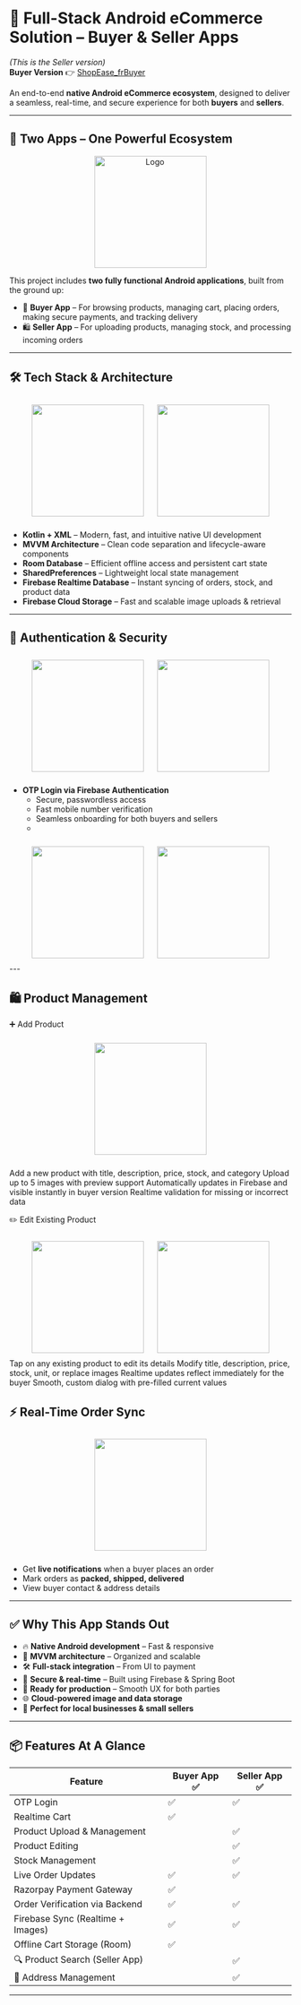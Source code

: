 # 🚀 Full-Stack Android eCommerce Solution – Buyer & Seller Apps  
*(This is the Seller version)*  
**Buyer Version** 👉 [ShopEase_frBuyer](https://github.com/101paul/ShopEase_frBuyer)

An end-to-end **native Android eCommerce ecosystem**, designed to deliver a seamless, real-time, and secure experience for both **buyers** and **sellers**.

---

## 📱 Two Apps – One Powerful Ecosystem

<div align="center">
  <img src="images/AdminShopEase10.png" alt="Logo" width="200" style="display: block; margin: auto;" />
</div>

This project includes **two fully functional Android applications**, built from the ground up:

- 🛒 **Buyer App** – For browsing products, managing cart, placing orders, making secure payments, and tracking delivery  
- 🛍️ **Seller App** – For uploading products, managing stock, and processing incoming orders  

---

## 🛠️ Tech Stack & Architecture

<div align="center">
  <img src="images/adminShopEase1.png" width="200" style="display: inline-block; margin:10px;"/>
  <img src="images/AdminShopEase2.png" width="200" style="display: inline-block; margin:10px;"/>
</div>

- **Kotlin + XML** – Modern, fast, and intuitive native UI development  
- **MVVM Architecture** – Clean code separation and lifecycle-aware components  
- **Room Database** – Efficient offline access and persistent cart state  
- **SharedPreferences** – Lightweight local state management  
- **Firebase Realtime Database** – Instant syncing of orders, stock, and product data  
- **Firebase Cloud Storage** – Fast and scalable image uploads & retrieval  

---

## 🔐 Authentication & Security

<div align="center">
  <img src="images/login.png" width="200" style="display: inline-block; margin:10px;"/>
  <img src="images/login2.png" width="200" style="display: inline-block; margin:10px;"/>
</div>

- **OTP Login via Firebase Authentication**
  - Secure, passwordless access  
  - Fast mobile number verification  
  - Seamless onboarding for both buyers and sellers
  - 
<div align="center">
  <img src="images/otpsending.png" width="200" style="display: inline-block; margin:10px;"/>
  <img src="images/otpverification.png" width="200" style="display: inlineblock;margin:10px;"/>
</div>
---

## 🛍️ Product Management

➕ Add Product
<div align="center"> <img src="images/AdminShopEase3.png" width="200" style="display: inline-block; margin:10px;" /> 
</div>

Add a new product with title, description, price, stock, and category
Upload up to 5 images with preview support
Automatically updates in Firebase and visible instantly in buyer version
Realtime validation for missing or incorrect data

✏️ Edit Existing Product
<div align="center"> <img src="images/AdminShopEase2.png" width="200" style="display: inline-block; margin:10px;" /> <img src="images/edit.png" width="200" style="display: inline-block; margin:10px;" /> </div>
Tap on any existing product to edit its details
Modify title, description, price, stock, unit, or replace images
Realtime updates reflect immediately for the buyer
Smooth, custom dialog with pre-filled current values


## ⚡ Real-Time Order Sync

<div align="center">
  <img src="images/AdminShopEase4.png" width="200" style="display: inline-block; margin:10px;"/>
</div>

- Get **live notifications** when a buyer places an order  
- Mark orders as **packed, shipped, delivered**  
- View buyer contact & address details  

---

## ✅ Why This App Stands Out

- 🔥 **Native Android development** – Fast & responsive  
- 📐 **MVVM architecture** – Organized and scalable  
- 🛠️ **Full-stack integration** – From UI to payment  
- 🔐 **Secure & real-time** – Built using Firebase & Spring Boot  
- 🚀 **Ready for production** – Smooth UX for both parties  
- 🌐 **Cloud-powered image and data storage**  
- 💼 **Perfect for local businesses & small sellers**  

---

## 📦 Features At A Glance

| Feature                            | Buyer App ✅ | Seller App ✅ |
|-----------------------------------|--------------|----------------|
| OTP Login                         | ✅           | ✅             |
| Realtime Cart                     | ✅           |                |
| Product Upload & Management       |              | ✅             |
| Product Editing                   |              | ✅             |
| Stock Management                  |              | ✅             |
| Live Order Updates                | ✅           | ✅             |
| Razorpay Payment Gateway          | ✅           |                |
| Order Verification via Backend    | ✅           | ✅             |
| Firebase Sync (Realtime + Images) | ✅           | ✅             |
| Offline Cart Storage (Room)       | ✅           |                |
| 🔍 Product Search (Seller App)     |              | ✅             |
| 📍 Address Management              |              | ✅             |

---


